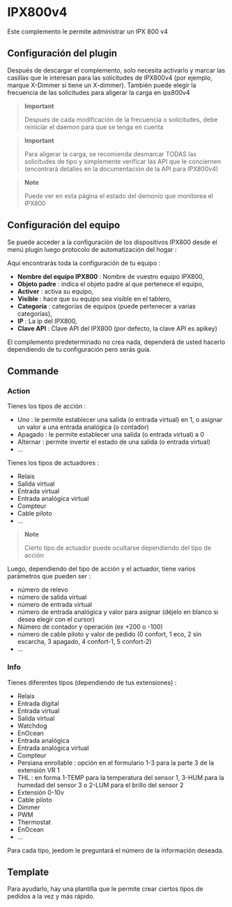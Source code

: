 # IPX800v4

Este complemento le permite administrar un IPX 800 v4

## Configuración del plugin

Después de descargar el complemento, solo necesita activarlo y marcar las casillas que le interesan para las solicitudes de IPX800v4 (por ejemplo, marque X-Dimmer si tiene un X-dimmer). También puede elegir la frecuencia de las solicitudes para aligerar la carga en ipx800v4

> **Important**
>
> Después de cada modificación de la frecuencia o solicitudes, debe reiniciar el daemon para que se tenga en cuenta

> **Important**
>
> Para aligerar la carga, se recomienda desmarcar TODAS las solicitudes de tipo y simplemente verificar las API que le conciernen (encontrará detalles en la documentación de la API para IPX800v4)

> **Note**
>
> Puede ver en esta página el estado del demonio que monitorea el IPX800

## Configuración del equipo

Se puede acceder a la configuración de los dispositivos IPX800 desde el menú
plugin luego protocolo de automatización del hogar :

Aquí encontrarás toda la configuración de tu equipo :

-   **Nombre del equipo IPX800** : Nombre de vuestro equipo IPX800,
-   **Objeto padre** : indica el objeto padre al que pertenece el equipo,
-   **Activer** : activa su equipo,
-   **Visible** : hace que su equipo sea visible en el tablero,
-   **Categoría** : categorías de equipos (puede pertenecer a varias categorías),
-   **IP** : La ip del IPX800,
-   **Clave API** : Clave API del IPX800 (por defecto, la clave API es apikey)

El complemento predeterminado no crea nada, dependerá de usted hacerlo
dependiendo de tu configuración pero serás guía.

## Commande

### Action

Tienes los tipos de acción :

- Uno : le permite establecer una salida (o entrada virtual) en 1, o asignar un valor a una entrada analógica (o contador)
- Apagado : le permite establecer una salida (o entrada virtual) a 0
- Alternar : permite invertir el estado de una salida (o entrada virtual)
- ...

Tienes los tipos de actuadores :

- Relais
- Salida virtual
- Entrada virtual
- Entrada analógica virtual
- Compteur
- Cable piloto
- ...

> **Note**
>
> Cierto tipo de actuador puede ocultarse dependiendo del tipo de acción

Luego, dependiendo del tipo de acción y el actuador, tiene varios parámetros que pueden ser :

- número de relevo
- número de salida virtual
- número de entrada virtual
- número de entrada analógica y valor para asignar (déjelo en blanco si desea elegir con el cursor)
- Número de contador y operación (ex +200 o -100)
- número de cable piloto y valor de pedido (0 confort, 1 eco, 2 sin escarcha, 3 apagado, 4 confort-1, 5 confort-2)
- ...

### Info

Tienes diferentes tipos (dependiendo de tus extensiones) :

- Relais
- Entrada digital
- Entrada virtual
- Salida virtual
- Watchdog
- EnOcean
- Entrada analógica
- Entrada analógica virtual
- Compteur
- Persiana enrollable : opción en el formulario 1-3 para la parte 3 de la extensión VR 1
- THL : en forma 1-TEMP para la temperatura del sensor 1, 3-HUM para la humedad del sensor 3 o 2-LUM para el brillo del sensor 2
- Extensión 0-10v
- Cable piloto
- Dimmer
- PWM
- Thermostat
- EnOcean
- ...

Para cada tipo, jeedom le preguntará el número de la información deseada.

## Template

Para ayudarlo, hay una plantilla que le permite crear ciertos tipos de pedidos a la vez y más rápido.
